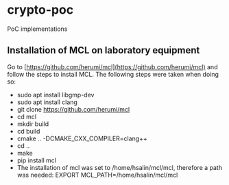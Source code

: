 # crypto-poc
PoC implementations

## Installation of MCL on laboratory equipment
Go to [https://github.com/herumi/mcl](https://github.com/herumi/mcl) and follow the steps to install MCL. The following steps were taken when doing so:
- sudo apt install libgmp-dev
- sudo apt install clang
- git clone https://github.com/herumi/mcl
- cd mcl
- mkdir build
- cd build
- cmake .. -DCMAKE_CXX_COMPILER=clang++
- cd ..
- make
- pip install mcl
- The installation of mcl was set to /home/hsalin/mcl/mcl, therefore a path was needed: EXPORT MCL_PATH=/home/hsalin/mcl/mcl
